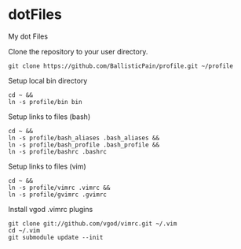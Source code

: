 dotFiles
========

My dot Files

Clone the repository to your user directory.
```
git clone https://github.com/BallisticPain/profile.git ~/profile
```

Setup local bin directory
```
cd ~ &&
ln -s profile/bin bin
```

Setup links to files (bash)
```
cd ~ &&
ln -s profile/bash_aliases .bash_aliases &&
ln -s profile/bash_profile .bash_profile &&
ln -s profile/bashrc .bashrc
```

Setup links to files (vim)
```
cd ~ &&
ln -s profile/vimrc .vimrc &&
ln -s profile/gvimrc .gvimrc
```

Install vgod .vimrc plugins
```
git clone git://github.com/vgod/vimrc.git ~/.vim
cd ~/.vim
git submodule update --init
```
